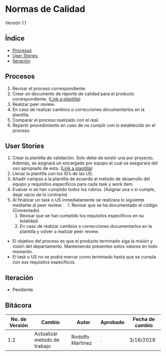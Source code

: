 # Normas de Calidad
Versión 1.1


## Índice
* [Procesos](#procesos)
* [User Stories](#US)
* [Iteración](#iteracion)



<a id="procesos"></a>
## Procesos

1. Revisar el proceso correspondiente.
1. Crear un documento de reporte de calidad para el producto correspondiente. ([Link a plantilla](https://docs.google.com/document/d/15oornAUCWT1yzm99BOdBoMFmlb2Im9zS4xnGPaqICj0/edit))
1. Realizar peer review.
1. En caso de realizar cambios o correcciones documentarlos en la plantilla.
1. Comparar el proceso realizado con el real.
1. Repertir procedimiento en caso de no cumplir con lo establecido en el proceso.

<a id="US"></a>
## User Stories

1. Crear la plantilla de validación. Solo debe de existir una por proyecto. Además, se asignará un encargado por equipo el cual se asegurará del uso apropiado de esta.  ([Link a plantilla](https://docs.google.com/spreadsheets/d/1Sqc37nXJkPJiw0T0BJ-GhtfTWmNsYuW5yb1orBni9XQ/edit#gid=0))
1. Llenar la plantilla con los ID’s de las US.
1. Añadir campos a la plantilla de acuerdo al metodo de desarrollo del equipo y requisitos especificos para cada task y work item.
1. Evaluar si se han cumplido todos los rubros. (Asignar una x si cumple, dejar vacio de lo contrario)
1. Al finalizar un task o US inmediatamente se realizara lo siguiente mediante al peer review:
    1. Revisar que se ha documentado el código. (Comentado)
    1. Revisar que se han cumplido los requisitos especificos en su totalidad.
    1. En caso de realizar cambios o correcciones documentarlos en la plantilla y volver a realizar peer review. 

* El objetivo del proceso es que el producto terminado siga la misión y visión del departamento. Manteniendo presentes estos valores en todo momento. 
* El task o US no se podrá marcar como terminado hasta que se cumpla con sus requisitos especificos.


<a id="iteracion"></a>
## Iteración
* Pendiente

## Bitácora


No. de Versión | Cambio | Autor | Aprobado | Fecha de cambio
---------------|--------|-------|----------|----------------
1.2 | Actualizar metodo de trabajo | Rodolfo Martínez | . | 3/16/2018
